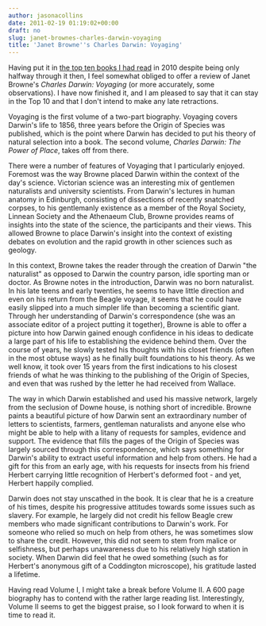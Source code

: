 ```yaml
---
author: jasonacollins
date: 2011-02-19 01:19:02+00:00
draft: no
slug: janet-brownes-charles-darwin-voyaging
title: 'Janet Browne''s Charles Darwin: Voyaging'
---
```


Having put it in [the top ten books I had read](https://jasoncollins.blog/top-10-books-in-2010/) in 2010 despite being only halfway through it then, I feel somewhat obliged to offer a review of Janet Browne's *Charles Darwin: Voyaging* (or more accurately, some observations). I have now finished it, and I am pleased to say that it can stay in the Top 10 and that I don't intend to make any late retractions.

Voyaging is the first volume of a two-part biography. Voyaging covers Darwin's life to 1856, three years before the Origin of Species was published, which is the point where Darwin has decided to put his theory of natural selection into a book. The second volume, *Charles Darwin: The Power of Place*, takes off from there.

There were a number of features of Voyaging that I particularly enjoyed. Foremost was the way Browne placed Darwin within the context of the day's science. Victorian science was an interesting mix of gentlemen naturalists and university scientists. From Darwin's lectures in human anatomy in Edinburgh, consisting of dissections of recently snatched corpses, to his gentlemanly existence as a member of the Royal Society, Linnean Society and the Athenaeum Club, Browne provides reams of insights into the state of the science, the participants and their views. This allowed Browne to place Darwin's insight into the context of existing debates on evolution and the rapid growth in other sciences such as geology.

In this context, Browne takes the reader through the creation of Darwin "the naturalist" as opposed to Darwin the country parson, idle sporting man or doctor. As Browne notes in the introduction, Darwin was no born naturalist. In his late teens and early twenties, he seems to have little direction and even on his return from the Beagle voyage, it seems that he could have easily slipped into a much simpler life than becoming a scientific giant. Through her understanding of Darwin's correspondence (she was an associate editor of a project putting it together), Browne is able to offer a picture into how Darwin gained enough confidence in his ideas to dedicate a large part of his life to establishing the evidence behind them. Over the course of years, he slowly tested his thoughts with his closet friends (often in the most obtuse ways) as he finally built foundations to his theory. As we well know, it took over 15 years from the first indications to his closest friends of what he was thinking to the publishing of the Origin of Species, and even that was rushed by the letter he had received from Wallace.

The way in which Darwin established and used his massive network, largely from the seclusion of Downe house, is nothing short of incredible. Browne paints a beautiful picture of how Darwin sent an extraordinary number of letters to scientists, farmers, gentleman naturalists and anyone else who might be able to help with a litany of requests for samples, evidence and support. The evidence that fills the pages of the Origin of Species was largely sourced through this correspondence, which says something for Darwin's ability to extract useful information and help from others. He had a gift for this from an early age, with his requests for insects from his friend Herbert carrying little recognition of Herbert's deformed foot - and yet, Herbert happily complied.

Darwin does not stay unscathed in the book. It is clear that he is a creature of his times, despite his progressive attitudes towards some issues such as slavery. For example, he largely did not credit his fellow Beagle crew members who made significant contributions to Darwin's work. For someone who relied so much on help from others, he was sometimes slow to share the credit. However, this did not seem to stem from malice or selfishness, but perhaps unawareness due to his relatively high station in society. When Darwin did feel that he owed something (such as for Herbert's anonymous gift of a Coddington microscope), his gratitude lasted a lifetime.

Having read Volume I, I might take a break before Volume II. A 600 page biography has to contend with the rather large reading list. Interestingly, Volume II seems to get the biggest praise, so I look forward to when it is time to read it.
